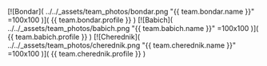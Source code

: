 [![Bondar]( ../../_assets/team_photos/bondar.png "{{ team.bondar.name }}" =100x100 )]( {{ team.bondar.profile }} )
[![Babich]( ../../_assets/team_photos/babich.png "{{ team.babich.name }}" =100x100 )]( {{ team.babich.profile }} )
[![Cherednik]( ../../_assets/team_photos/cherednik.png "{{ team.cherednik.name }}" =100x100 )]( {{ team.cherednik.profile }} )